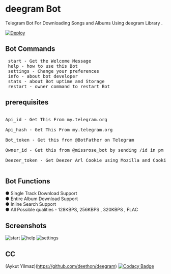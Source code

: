 # deegram Bot
Telegram Bot For Downloading Songs and Albums Using deegram Library .

[![Deploy](https://www.herokucdn.com/deploy/button.svg)](https://heroku.com/deploy)

## Bot Commands 
<pre> start - Get the Welcome Message </br> help - how to use this Bot </br> settings - Change your preferences </br> info - about bot developer </br> stats - about Bot uptime and Storage </br> restart - owner command to restart Bot</pre>

## prerequisites
<pre> 
Api_id - Get This From my.telegram.org</br>
Api_hash - Get This From my.telegram.org</br>
Bot_token - Get this from @BotFather on Telegram</br>
Owner_id - Get this from @missrose_bot by sending /id in pm</br>
Deezer_token - Get Deezer Arl Cookie using Mozilla and Cookie Manager Extension from deezer.com</br> </pre>

## Bot Functions 
● Single Track Download Support </br>
● Entire Album Download Support </br>
● Inline Search Support </br>
● All Possible qualities - 128KBPS, 256KBPS , 320KBPS , FLAC </br>

## Screenshots 

![start](https://telegra.ph/file/79b13dfc8cd5a59c08322.jpg)
![help](https://telegra.ph/file/44ae5936cc202331e23f4.jpg)
![settings](https://telegra.ph/file/6082bb02460641f7ffd24.jpg)


## CC

(Aykut Yilmaz)(https://github.com/deethon/deegram)
[![Codacy Badge](https://api.codacy.com/project/badge/Grade/d30289a21dde443a87a9b026411f10b6)](https://app.codacy.com/gh/deethon/deegram?utm_source=github.com&utm_medium=referral&utm_content=deethon/deegram&utm_campaign=Badge_Grade_Dashboard)

